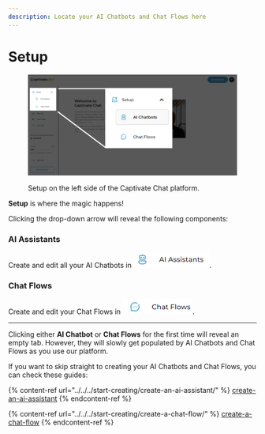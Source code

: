 ```yaml
---
description: Locate your AI Chatbots and Chat Flows here
---
```


# Setup

<figure><img src="../../../.gitbook/assets/image (2).png" alt=""><figcaption><p>Setup on the left side of the Captivate Chat platform.</p></figcaption></figure>

**Setup** is where the magic happens!

Clicking the drop-down arrow will reveal the following components:

### AI Assistants

Create and edit all your AI Chatbots in  ![](<../../../.gitbook/assets/image (2) (1) (1) (1) (1).png>).

### Chat Flows

Create and edit your Chat Flows in  ![](<../../../.gitbook/assets/image (4) (1) (1) (1).png>).&#x20;

***

Clicking either **AI Chatbot** or **Chat Flows** for the first time will reveal an empty tab. However, they will slowly get populated by AI Chatbots and Chat Flows as you use our platform.&#x20;

If you want to skip straight to creating your AI Chatbots and Chat Flows, you can check these guides:

{% content-ref url="../../../start-creating/create-an-ai-assistant/" %}
[create-an-ai-assistant](../../../start-creating/create-an-ai-assistant/)
{% endcontent-ref %}

{% content-ref url="../../../start-creating/create-a-chat-flow/" %}
[create-a-chat-flow](../../../start-creating/create-a-chat-flow/)
{% endcontent-ref %}
